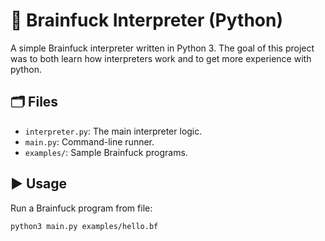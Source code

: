 # 🧠 Brainfuck Interpreter (Python)

A simple Brainfuck interpreter written in Python 3.
The goal of this project was to both learn how interpreters work and to get more experience with python.

## 🗂️ Files
- `interpreter.py`: The main interpreter logic.
- `main.py`: Command-line runner.
- `examples/`: Sample Brainfuck programs.

## ▶️ Usage

Run a Brainfuck program from file:

```bash
python3 main.py examples/hello.bf

